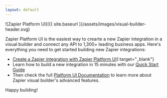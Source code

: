 ```yaml
---
layout: default
---
```


![Zapier Platform UI]({{ site.baseurl }}/assets/images/visual-builder-header.svg)

Zapier Platform UI is the easiest way to crearte a new Zapier integration in a visual builder and connect any API to 1,300+ leading business apps. Here's everything you need to get started building new Zapier integrations:

- [Create a Zapier integration with Zapier Platform UI](https://zapier.com/app/developer/){:target="_blank"}
- Learn how to build a new integration in 15 minutes with our [Quick Start Guide](https://zapier.github.io/visual-builder/quickstart/introduction)
- Then check the full [Platform UI Documentation](https://zapier.github.io/visual-builder/docs/intro) to learn more about Zapier visual builder's advanced features.

Happy building!